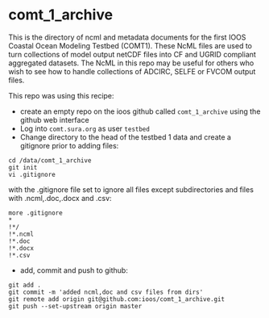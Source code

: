 comt_1_archive
==============

This is the directory of ncml and metadata documents for the first IOOS Coastal Ocean Modeling Testbed (COMT1).  These NcML files are used to turn collections of model output netCDF files into CF and UGRID compliant aggregated datasets.   The NcML in this repo may be useful for others who wish to see how to handle collections of ADCIRC, SELFE or FVCOM output files. 

This repo was using this recipe:
* create an empty repo on the ioos github called `comt_1_archive` using the github web interface 
* Log into `comt.sura.org` as user `testbed`
* Change directory to the head of the testbed 1 data and create a gitignore prior to adding files:

```
cd /data/comt_1_archive
git init
vi .gitignore
```
with the .gitignore file set to ignore all files except subdirectories and files with .ncml,.doc,.docx and .csv:
```
more .gitignore
*
!*/
!*.ncml
!*.doc
!*.docx
!*.csv
```
* add, commit and push to github:
```
git add .
git commit -m 'added ncml,doc and csv files from dirs'
git remote add origin git@github.com:ioos/comt_1_archive.git
git push --set-upstream origin master
```
